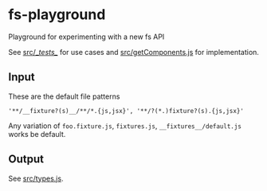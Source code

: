 # fs-playground
Playground for experimenting with a new fs API

See [src/\__tests\__](src/__tests__) for use cases and [src/getComponents.js](src/getComponents.js) for implementation.

## Input

These are the default file patterns
```
'**/__fixture?(s)__/**/*.{js,jsx}', '**/?(*.)fixture?(s).{js,jsx}'
```

Any variation of `foo.fixture.js`, `fixtures.js`, `__fixtures__/default.js` works be default.

## Output

See [src/types.js](src/types.js).
